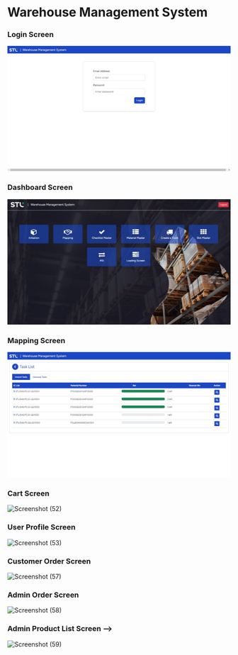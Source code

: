 # Warehouse Management System

<!-- ### About

This MERN Full stack web application is an eCommerce Platform built with __React.js__ for frontend,
__Express.js__ for creating REST API, __MongoDB__ for database, __React-Bootstrap__ for the UI library and __Redux__ for managing application states. It supports authentication with JSON Web Token for admin and customer users. Customers can search products by name or brand and Admins can add new products & edit details. It is deployed on __Heroku__. -->

### Login Screen

![Login](./Screenshots/Login.jpeg)

### Dashboard Screen

![Dashboard](./Screenshots/Dash.jpeg)

### Mapping Screen

![Mapping](./Screenshots/Mapping.jpeg)

### Cart Screen

![Screenshot (52)](https://user-images.githubusercontent.com/47227715/124158409-82026f00-dab7-11eb-8d7b-2ee82bea4c3a.png)

### User Profile Screen

![Screenshot (53)](https://user-images.githubusercontent.com/47227715/124158490-99d9f300-dab7-11eb-941d-989436862591.png)

### Customer Order Screen

![Screenshot (57)](https://user-images.githubusercontent.com/47227715/124158581-b6762b00-dab7-11eb-8308-c5665e38b8bd.png)

### Admin Order Screen

![Screenshot (58)](https://user-images.githubusercontent.com/47227715/124158607-bfff9300-dab7-11eb-96cf-e15b357b212a.png)

### Admin Product List Screen -->

![Screenshot (59)](https://user-images.githubusercontent.com/47227715/124158743-e58c9c80-dab7-11eb-9327-efb14ce753a7.png)
